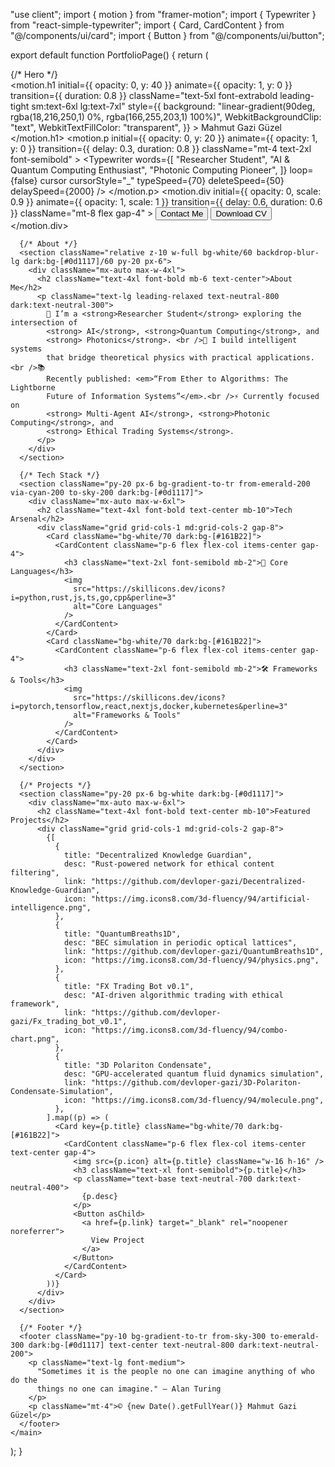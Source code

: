 "use client";
import { motion } from "framer-motion";
import { Typewriter } from "react-simple-typewriter";
import { Card, CardContent } from "@/components/ui/card";
import { Button } from "@/components/ui/button";

export default function PortfolioPage() {
  return (
    <main className="flex flex-col min-h-screen bg-gradient-to-br from-cyan-400 via-sky-300 to-emerald-200 dark:from-[#0d1117] dark:via-[#0d1117] dark:to-[#0d1117]">
      {/* Hero */}
      <section
        className="relative flex flex-col items-center justify-center flex-1 px-6 py-20 text-center text-neutral-800 dark:text-neutral-100"
      >
        <motion.h1
          initial={{ opacity: 0, y: 40 }}
          animate={{ opacity: 1, y: 0 }}
          transition={{ duration: 0.8 }}
          className="text-5xl font-extrabold leading-tight sm:text-6xl lg:text-7xl"
          style={{
            background:
              "linear-gradient(90deg, rgba(18,216,250,1) 0%, rgba(166,255,203,1) 100%)",
            WebkitBackgroundClip: "text",
            WebkitTextFillColor: "transparent",
          }}
        >
          Mahmut Gazi Güzel
        </motion.h1>
        <motion.p
          initial={{ opacity: 0, y: 20 }}
          animate={{ opacity: 1, y: 0 }}
          transition={{ delay: 0.3, duration: 0.8 }}
          className="mt-4 text-2xl font-semibold"
        >
          <Typewriter
            words={[
              "Researcher Student",
              "AI & Quantum Computing Enthusiast",
              "Photonic Computing Pioneer",
            ]}
            loop={false}
            cursor
            cursorStyle="_"
            typeSpeed={70}
            deleteSpeed={50}
            delaySpeed={2000}
          />
        </motion.p>
        <motion.div
          initial={{ opacity: 0, scale: 0.9 }}
          animate={{ opacity: 1, scale: 1 }}
          transition={{ delay: 0.6, duration: 0.6 }}
          className="mt-8 flex gap-4"
        >
          <Button size="lg">Contact Me</Button>
          <Button variant="secondary" size="lg">
            Download CV
          </Button>
        </motion.div>
      </section>

      {/* About */}
      <section className="relative z-10 w-full bg-white/60 backdrop-blur-lg dark:bg-[#0d1117]/60 py-20 px-6">
        <div className="mx-auto max-w-4xl">
          <h2 className="text-4xl font-bold mb-6 text-center">About Me</h2>
          <p className="text-lg leading-relaxed text-neutral-800 dark:text-neutral-300">
            🔬 I’m a <strong>Researcher Student</strong> exploring the intersection of
            <strong> AI</strong>, <strong>Quantum Computing</strong>, and
            <strong> Photonics</strong>. <br />🚀 I build intelligent systems
            that bridge theoretical physics with practical applications. <br />📚
            Recently published: <em>“From Ether to Algorithms: The Lightborne
            Future of Information Systems”</em>.<br />⚡ Currently focused on
            <strong> Multi‑Agent AI</strong>, <strong>Photonic Computing</strong>, and
            <strong> Ethical Trading Systems</strong>.
          </p>
        </div>
      </section>

      {/* Tech Stack */}
      <section className="py-20 px-6 bg-gradient-to-tr from-emerald-200 via-cyan-200 to-sky-200 dark:bg-[#0d1117]">
        <div className="mx-auto max-w-6xl">
          <h2 className="text-4xl font-bold text-center mb-10">Tech Arsenal</h2>
          <div className="grid grid-cols-1 md:grid-cols-2 gap-8">
            <Card className="bg-white/70 dark:bg-[#161B22]">
              <CardContent className="p-6 flex flex-col items-center gap-4">
                <h3 className="text-2xl font-semibold mb-2">🎯 Core Languages</h3>
                <img
                  src="https://skillicons.dev/icons?i=python,rust,js,ts,go,cpp&perline=3"
                  alt="Core Languages"
                />
              </CardContent>
            </Card>
            <Card className="bg-white/70 dark:bg-[#161B22]">
              <CardContent className="p-6 flex flex-col items-center gap-4">
                <h3 className="text-2xl font-semibold mb-2">🛠️ Frameworks & Tools</h3>
                <img
                  src="https://skillicons.dev/icons?i=pytorch,tensorflow,react,nextjs,docker,kubernetes&perline=3"
                  alt="Frameworks & Tools"
                />
              </CardContent>
            </Card>
          </div>
        </div>
      </section>

      {/* Projects */}
      <section className="py-20 px-6 bg-white dark:bg-[#0d1117]">
        <div className="mx-auto max-w-6xl">
          <h2 className="text-4xl font-bold text-center mb-10">Featured Projects</h2>
          <div className="grid grid-cols-1 md:grid-cols-2 gap-8">
            {[
              {
                title: "Decentralized Knowledge Guardian",
                desc: "Rust-powered network for ethical content filtering",
                link: "https://github.com/devloper-gazi/Decentralized-Knowledge-Guardian",
                icon: "https://img.icons8.com/3d-fluency/94/artificial-intelligence.png",
              },
              {
                title: "QuantumBreaths1D",
                desc: "BEC simulation in periodic optical lattices",
                link: "https://github.com/devloper-gazi/QuantumBreaths1D",
                icon: "https://img.icons8.com/3d-fluency/94/physics.png",
              },
              {
                title: "FX Trading Bot v0.1",
                desc: "AI-driven algorithmic trading with ethical framework",
                link: "https://github.com/devloper-gazi/Fx_trading_bot_v0.1",
                icon: "https://img.icons8.com/3d-fluency/94/combo-chart.png",
              },
              {
                title: "3D Polariton Condensate",
                desc: "GPU-accelerated quantum fluid dynamics simulation",
                link: "https://github.com/devloper-gazi/3D-Polariton-Condensate-Simulation",
                icon: "https://img.icons8.com/3d-fluency/94/molecule.png",
              },
            ].map((p) => (
              <Card key={p.title} className="bg-white/70 dark:bg-[#161B22]">
                <CardContent className="p-6 flex flex-col items-center text-center gap-4">
                  <img src={p.icon} alt={p.title} className="w-16 h-16" />
                  <h3 className="text-xl font-semibold">{p.title}</h3>
                  <p className="text-base text-neutral-700 dark:text-neutral-400">
                    {p.desc}
                  </p>
                  <Button asChild>
                    <a href={p.link} target="_blank" rel="noopener noreferrer">
                      View Project
                    </a>
                  </Button>
                </CardContent>
              </Card>
            ))}
          </div>
        </div>
      </section>

      {/* Footer */}
      <footer className="py-10 bg-gradient-to-tr from-sky-300 to-emerald-300 dark:bg-[#0d1117] text-center text-neutral-800 dark:text-neutral-200">
        <p className="text-lg font-medium">
          "Sometimes it is the people no one can imagine anything of who do the
          things no one can imagine." — Alan Turing
        </p>
        <p className="mt-4">© {new Date().getFullYear()} Mahmut Gazi Güzel</p>
      </footer>
    </main>
  );
}
